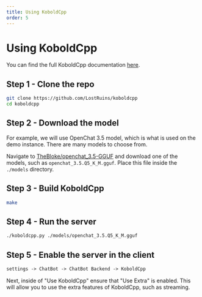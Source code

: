 ```yaml
---
title: Using KoboldCpp
order: 5
---
```


# Using KoboldCpp

You can find the full KoboldCpp documentation [here](https://github.com/LostRuins/koboldcpp/blob/concedo/README.md).


## Step 1 - Clone the repo

```bash
git clone https://github.com/LostRuins/koboldcpp
cd koboldcpp
```

## Step 2 - Download the model

For example, we will use OpenChat 3.5 model, which is what is used on the demo instance. There are many models to choose from.

Navigate to [TheBloke/openchat_3.5-GGUF](https://huggingface.co/TheBloke/openchat_3.5-GGUF) and download one of the models, such as `openchat_3.5.Q5_K_M.gguf`. Place this file inside the `./models` directory.

## Step 3 - Build KoboldCpp

```bash
make
```

## Step 4 - Run the server

```bash
./koboldcpp.py ./models/openchat_3.5.Q5_K_M.gguf
```

## Step 5 - Enable the server in the client

```md
settings -> ChatBot -> ChatBot Backend -> KoboldCpp
```

Next, inside of "Use KoboldCpp" ensure that "Use Extra" is enabled. This will allow you to use the extra features of KoboldCpp, such as streaming.
